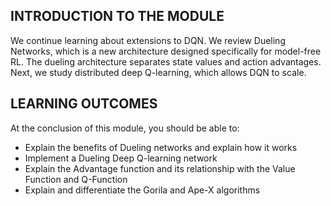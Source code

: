 
## INTRODUCTION TO THE MODULE

We continue learning about extensions to DQN. We review Dueling Networks, which is a new architecture designed specifically for model-free RL. The dueling architecture separates state values and action advantages. Next, we study distributed deep Q-learning, which allows DQN to scale.


## LEARNING OUTCOMES

At the conclusion of this module, you should be able to:

- Explain the benefits of Dueling networks and explain how it works
- Implement a Dueling Deep Q-learning network
- Explain the Advantage function and its relationship with the Value Function and Q-Function
- Explain and differentiate the Gorila and Ape-X algorithms



